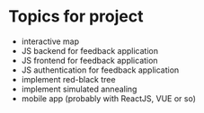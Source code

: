 # Topics for project

* interactive map
* JS backend for feedback application
* JS frontend for feedback application
* JS authentication for feedback application
* implement red-black tree
* implement simulated annealing
* mobile app (probably with ReactJS, VUE or so)
